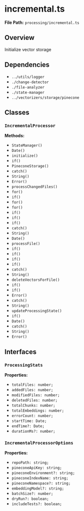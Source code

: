 # incremental.ts

**File Path:** `processing/incremental.ts`

## Overview

Initialize vector storage

## Dependencies

- `../utils/logger`
- `./change-detector`
- `./file-analyzer`
- `./state-manager`
- `../vectorizers/storage/pinecone`

## Classes

### `IncrementalProcessor`

**Methods:**

- `StateManager()`
- `Date()`
- `initialize()`
- `if()`
- `PineconeStorage()`
- `catch()`
- `String()`
- `Error()`
- `processChangedFiles()`
- `for()`
- `if()`
- `for()`
- `for()`
- `if()`
- `if()`
- `if()`
- `catch()`
- `String()`
- `Date()`
- `processFile()`
- `if()`
- `if()`
- `if()`
- `if()`
- `catch()`
- `String()`
- `deleteVectorsForFile()`
- `if()`
- `if()`
- `Error()`
- `catch()`
- `String()`
- `updateProcessingState()`
- `if()`
- `Date()`
- `catch()`
- `String()`
- `Error()`

## Interfaces

### `ProcessingStats`

**Properties:**

- `totalFiles: number;`
- `addedFiles: number;`
- `modifiedFiles: number;`
- `deletedFiles: number;`
- `totalChunks: number;`
- `totalEmbeddings: number;`
- `errorCount: number;`
- `startTime: Date;`
- `endTime?: Date;`
- `durationMs?: number;`

### `IncrementalProcessorOptions`

**Properties:**

- `repoPath: string;`
- `pineconeApiKey: string;`
- `pineconeEnvironment?: string;`
- `pineconeIndexName: string;`
- `pineconeNamespace?: string;`
- `embeddingModel?: string;`
- `batchSize?: number;`
- `dryRun?: boolean;`
- `includeTests?: boolean;`

